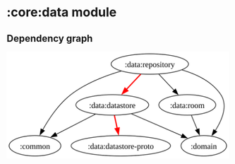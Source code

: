 # :core:data module
## Dependency graph
![Dependency graph](../../docs/images/graphs/dep_graph_data_repository.svg)
